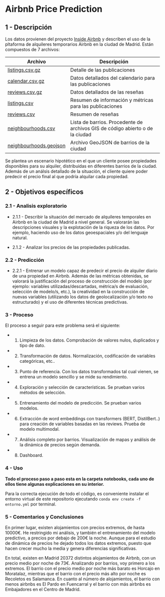 # Airbnb Price Prediction


## 1 - Descripción

Los datos provienen del proyecto [Inside Airbnb](http://insideairbnb.com/about.html) y describen el uso de la pltaforma de alquileres temporarios Airbnb en la ciudad de Madrid. Están compuestos de 7 archivos:

Archivo | Descripción
--------|------------
[listings.csv.gz](http://data.insideairbnb.com/spain/comunidad-de-madrid/madrid/2020-01-10/data/listings.csv.gz) | Detalle de las publicaciones
[calendar.csv.gz](http://data.insideairbnb.com/spain/comunidad-de-madrid/madrid/2020-01-10/data/calendar.csv.gz) | Datos detallados del calendario para las publicaciones
[reviews.csv.gz](http://data.insideairbnb.com/spain/comunidad-de-madrid/madrid/2020-01-10/data/reviews.csv.gz) | Datos detallados de las reseñas
[listings.csv](http://data.insideairbnb.com/spain/comunidad-de-madrid/madrid/2020-01-10/visualisations/listings.csv) | Resumen de información y métricas para las publicaciones
[reviews.csv](http://data.insideairbnb.com/spain/comunidad-de-madrid/madrid/2020-01-10/visualisations/reviews.csv) | Resumen de reseñas 
[neighbourhoods.csv](http://data.insideairbnb.com/spain/comunidad-de-madrid/madrid/2020-01-10/visualisations/neighbourhoods.csv) | Lista de barrios. Procedente de archivos GIS de código abierto o de la ciudad
[neighbourhoods.geojson](http://data.insideairbnb.com/spain/comunidad-de-madrid/madrid/2020-01-10/visualisations/neighbourhoods.geojson) | Archivo GeoJSON de barrios de la ciudad

Se plantea un escenario hipotético en el que un cliente posee propiedades disponibles para su alquiler, distribuidas en diferentes barrios de la ciudad. Además de un análsis detallado de la situación, el cliente quiere poder predecir el precio final al que podría alquilar cada propiedad. 

## 2 - Objetivos específicos 

### 2.1 - Analisis exploratorio

*  2.1.1 - Describir la situación del mercado de alquileres temporales en Airbnb en la ciudad de Madrid a nivel general. Se valorarán las descripciones visuales y la explotación de la riqueza de los datos. Por ejemplo, haciendo uso de los datos geoespaciales y/o del lenguaje natural.

*  2.1.2 - Analizar los precios de las propiedades publicadas.

### 2.2 - Predicción

* 2.2.1 - Entrenar un modelo capaz de predecir el precio de alquiler diario de una propiedad en Airbnb. Además de las métricas obtenidas, se valorará la justificación del proceso de construcción del modelo (por ejemplo: variables utilizadas/descartadas, métrica/s de evaluación, selección de modelo/s, etc.), la creatividad en la construcción de nuevas variables (utilizando los datos de geolocalización y/o texto no estructurado) y el uso de diferentes técnicas predictivas.


### 3 - Proceso

El proceso a seguir para este problema será el siguiente:
    
+ 1) Limpieza de los datos. Comprobación de valores nulos, duplicados y tipo de dato.
+ 2) Transformación de datos. Normalización, codificación de variables categóricas, etc..
+ 3) Punto de referencia. Con los datos transformados tal cual vienen, se entrena un modelo sencillo y se mide su rendimiento.
+ 4) Exploración y selección de características. Se prueban varios métodos de selección.
+ 5) Entrenamiento del modelo de predicción. Se prueban varios modelos.
+ 6) Extracción de word embeddings con transformers (BERT, DistilBert..) para creación de variables basadas en las reviews. Prueba de modelo multimodal.
+ 7) Análisis completo por barrios. Visualización de mapas y análisis de la dinámica de precios según demanda.
+ 8) Dashboard.


### 4 - Uso

**Todo el proceso paso a paso esta en la carpeta notebooks, cada uno de ellos tiene algunas explicaciones en su interior.**

Para la correcta ejecución de todo el código, es conveniente instalar el entorno virtual de este repositorio ejecutando `conda env create -f entorno.yml` por terminal.


### 5 - Comentarios y Conclusiones

En primer lugar, existen alojamientos con precios extremos, de hasta 10000€. He restringido mi análisis, y también el entrenamiento del modelo predictivo, a precios por debajo de 200€ la noche. Aunque para el estudio de dinámica de precios he dejado todos los datos extremos, puesto que hacen crecer mucho la media y genera diferencias significativas.

En total, existen en Madrid 20372 distintos alojamientos de Airbnb, con un precio medio por noche de 73€. Analizando por barrios, voy primero a los extremos. El barrio con el precio medio por noche más barato es Horcajo en Moratalaz, mientras que el barrio con el precio más alto por noche es Recoletos es Salamanca. En cuanto al número de alojamientos, el barrio con menos airbnbs es El Pardo en Fuencarral y el barrio con más airbnbs es Embajadores en el Centro de Madrid.







